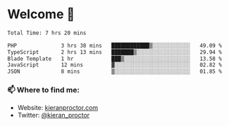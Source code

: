 # Welcome 🦘

<!--START_SECTION:waka-->

```txt
Total Time: 7 hrs 20 mins

PHP              3 hrs 38 mins   ████████████▒░░░░░░░░░░░░   49.09 %
TypeScript       2 hrs 13 mins   ███████▒░░░░░░░░░░░░░░░░░   29.94 %
Blade Template   1 hr            ███▒░░░░░░░░░░░░░░░░░░░░░   13.58 %
JavaScript       12 mins         ▓░░░░░░░░░░░░░░░░░░░░░░░░   02.82 %
JSON             8 mins          ▒░░░░░░░░░░░░░░░░░░░░░░░░   01.85 %
```

<!--END_SECTION:waka-->

### 📫 Where to find me:

-   Website: [kieranproctor.com](https://kieranproctor.com/)
-   Twitter: [@kieran_proctor](https://twitter.com/kieran_proctor)
